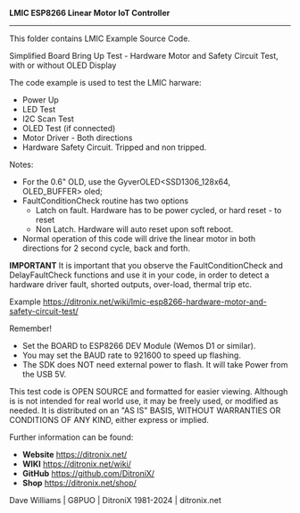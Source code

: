 **LMIC ESP8266 Linear Motor IoT Controller**

------------

This folder contains LMIC Example Source Code.

Simplified Board Bring Up Test - Hardware Motor and Safety Circuit Test, with or without OLED Display 

The code example is used to test the LMIC harware:

- Power Up
- LED Test
- I2C Scan Test
- OLED Test (if connected)
- Motor Driver - Both directions
- Hardware Safety Circuit.  Tripped and non tripped.

Notes:

- For the 0.6" OLD, use the GyverOLED<SSD1306_128x64, OLED_BUFFER> oled;
- FaultConditionCheck routine has two options
	- Latch on fault.  Hardware has to be power cycled, or hard reset - to reset
	- Non Latch. Hardware will auto reset upon soft reboot.
- Normal operation of this code will drive the linear motor in both directions for 2 second cycle, back and forth.


**IMPORTANT**
It is important that you observe the FaultConditionCheck and DelayFaultCheck functions and use it in your code, in order to detect a hardware driver fault, shorted outputs, over-load, thermal trip etc.

Example
https://ditronix.net/wiki/lmic-esp8266-hardware-motor-and-safety-circuit-test/



  Remember!
  - Set the BOARD to ESP8266 DEV Module (Wemos D1 or similar).
  - You may set the BAUD rate to 921600 to speed up flashing.
  - The SDK does NOT need external power to flash.  It will take Power from the USB 5V.
  
  This test code is OPEN SOURCE and formatted for easier viewing.  Although is is not intended for real world use, it may be freely used, or modified as needed.
  It is distributed on an "AS IS" BASIS, WITHOUT WARRANTIES OR CONDITIONS OF ANY KIND, either express or implied.


Further information can be found:

- **Website** https://ditronix.net/
- **WIKI**  https://ditronix.net/wiki/
- **GitHub**  https://github.com/DitroniX/
- **Shop**  https://ditronix.net/shop/

Dave Williams | G8PUO | DitroniX 1981-2024 | ditronix.net
